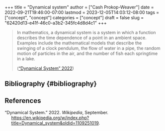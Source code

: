 +++
title = "Dynamical system"
author = ["Cash Prokop-Weaver"]
date = 2022-09-21T19:46:00-07:00
lastmod = 2023-12-05T14:03:12-08:00
tags = ["concept", "concept"]
categories = ["concept"]
draft = false
slug = "62420d13-e41f-46c0-a3b2-345fc4d8d4c1"
+++

> In mathematics, a dynamical system is a system in which a function describes the time dependence of a point in an ambient space. Examples include the mathematical models that describe the swinging of a clock pendulum, the flow of water in a pipe, the random motion of particles in the air, and the number of fish each springtime in a lake.
>
> (<a href="#citeproc_bib_item_1">“Dynamical System” 2022</a>)


## Bibliography {#bibliography}

## References

<style>.csl-entry{text-indent: -1.5em; margin-left: 1.5em;}</style><div class="csl-bib-body">
  <div class="csl-entry"><a id="citeproc_bib_item_1"></a>“Dynamical System.” 2022. <i>Wikipedia</i>, September. <a href="https://en.wikipedia.org/w/index.php?title=Dynamical_system&oldid=1109251019">https://en.wikipedia.org/w/index.php?title=Dynamical_system&#38;oldid=1109251019</a>.</div>
</div>
